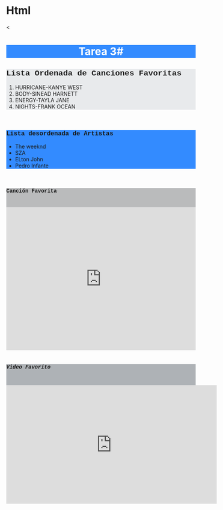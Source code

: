 # Html
<<!DOCTYPE html>
<html>
<style type="text/css">
	body{
		background: url(Cuadros.jpg);
		background-attachment: fixed;
		background-position: center;
		background-repeat: no-repeat;
		background-size: cover;
	}

	h1{
		font-family: Consolas;
		font-size: 100;

		}

		div{
			background-color: 338BFF;

		}

		#Ordenada{
			background-color: E8EAEC;
			font-size: 14;
		}

		#desordenada{
			background-color:
CED2D5
;

		}

		h2{
			font-family: Courier;
		}

		h3{
			font-family: Courier;
		}

		h4{
			font-family: Courier;
		}

		#Audio{
			background-color: BABBBC;
		}

		#Video{
			background-color: AEB2B6;
		}

		h5{
			font-family: Courier;
		}
</style>
<head>
	<meta charset="utf-8">
	<title>Tarea #3</title>
</head>
<body>
<div><center><h1><font color="white">Tarea 3#</font></h1></center></div>
<div id="Ordenada">
	<left><h2>Lista Ordenada de Canciones Favoritas</h2></left>
    <ol type="1">
    	<li>HURRICANE-KANYE WEST</li>
    	<li>BODY-SINEAD HARNETT</li>
    	<li>ENERGY-TAYLA JANE</li>
    	<li>NIGHTS-FRANK OCEAN</li>
    </ol>
       
</div>
<BR>
<div id="desordenada">
	<left><h3>Lista desordenada de Artistas</h3></left>
	<ul>
		<li>The weeknd</li>
		<li>SZA</li>
		<li>ELton John</li>
		<li>Pedro Infante</li>
	</ul>
	
</div>
<br>
<div id="Audio">
	<left><h4>Canción Favorita</h4></left>
	<br>
	<iframe src="https://open.spotify.com/embed/track/0ARK753YaiJbpLUk7z5yIM" width="100%" height="380" frameBorder="0" allowtransparency="true" allow="encrypted-media"></iframe>

</div>
<br>
<div id="Video">
	<left><h5>Video Favorito</h5></left>
	<br>
	<iframe width="560" height="315" src="https://www.youtube.com/embed/JQbjS0_ZfJ0" title="YouTube video player" frameborder="0" allow="accelerometer; autoplay; clipboard-write; encrypted-media; gyroscope; picture-in-picture" allowfullscreen></iframe>

	
</div>

</body>
</html>
